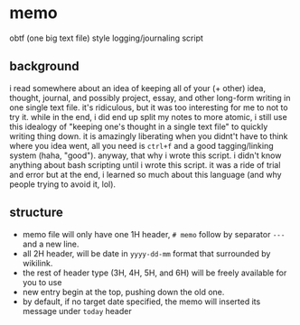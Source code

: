 # memo
obtf (one big text file) style logging/journaling script

## background
i read somewhere about an idea of keeping all of your (+ other) idea, thought, journal, and possibly project, essay, and other long-form writing in one single text file. it's ridiculous, but it was too interesting for me to not to try it. while in the end, i did end up split my notes to more atomic, i still use this idealogy of "keeping one's thought in a single text file" to quickly writing thing down. it is amazingly liberating when you didnt't have to think where you idea went, all you need is `ctrl+f` and a good tagging/linking system (haha, "good"). anyway, that why i wrote this script. i didn't know anything about bash scripting until i wrote this script. it was a ride of trial and error but at the end, i learned so much about this language (and why people trying to avoid it, lol). 

## structure
- memo file will only have one 1H header, `# memo` follow by separator `---` and a new line. 
- all 2H header, will be date in `yyyy-dd-mm` format that surrounded by wikilink.
- the rest of header type (3H, 4H, 5H, and 6H) will be freely available for you to use
- new entry begin at the top, pushing down the old one.
- by default, if no target date specified, the memo will inserted its message under `today` header
